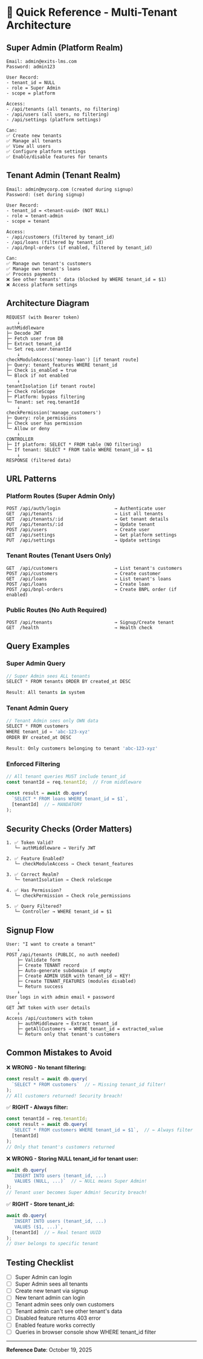 # 🎯 Quick Reference - Multi-Tenant Architecture

## Super Admin (Platform Realm)
```
Email: admin@exits-lms.com
Password: admin123

User Record:
- tenant_id = NULL
- role = Super Admin
- scope = platform

Access:
- /api/tenants (all tenants, no filtering)
- /api/users (all users, no filtering)
- /api/settings (platform settings)

Can:
✅ Create new tenants
✅ Manage all tenants
✅ View all users
✅ Configure platform settings
✅ Enable/disable features for tenants
```

## Tenant Admin (Tenant Realm)
```
Email: admin@mycorp.com (created during signup)
Password: (set during signup)

User Record:
- tenant_id = <tenant-uuid> (NOT NULL)
- role = tenant-admin
- scope = tenant

Access:
- /api/customers (filtered by tenant_id)
- /api/loans (filtered by tenant_id)
- /api/bnpl-orders (if enabled, filtered by tenant_id)

Can:
✅ Manage own tenant's customers
✅ Manage own tenant's loans
✅ Process payments
❌ See other tenants' data (blocked by WHERE tenant_id = $1)
❌ Access platform settings
```

## Architecture Diagram
```
REQUEST (with Bearer token)
    ↓
authMiddleware
├─ Decode JWT
├─ Fetch user from DB
├─ Extract tenant_id
└─ Set req.user.tenantId
    ↓
checkModuleAccess('money-loan') [if tenant route]
├─ Query: tenant_features WHERE tenant_id
├─ Check is_enabled = true
└─ Block if not enabled
    ↓
tenantIsolation [if tenant route]
├─ Check roleScope
├─ Platform: bypass filtering
└─ Tenant: set req.tenantId
    ↓
checkPermission('manage_customers')
├─ Query: role_permissions
├─ Check user has permission
└─ Allow or deny
    ↓
CONTROLLER
├─ If platform: SELECT * FROM table (NO filtering)
└─ If tenant: SELECT * FROM table WHERE tenant_id = $1
    ↓
RESPONSE (filtered data)
```

## URL Patterns

### Platform Routes (Super Admin Only)
```
POST /api/auth/login                    → Authenticate user
GET  /api/tenants                       → List all tenants
GET  /api/tenants/:id                   → Get tenant details
PUT  /api/tenants/:id                   → Update tenant
POST /api/users                         → Create user
GET  /api/settings                      → Get platform settings
PUT  /api/settings                      → Update settings
```

### Tenant Routes (Tenant Users Only)
```
GET  /api/customers                     → List tenant's customers
POST /api/customers                     → Create customer
GET  /api/loans                         → List tenant's loans
POST /api/loans                         → Create loan
POST /api/bnpl-orders                   → Create BNPL order (if enabled)
```

### Public Routes (No Auth Required)
```
POST /api/tenants                       → Signup/Create tenant
GET  /health                            → Health check
```

## Query Examples

### Super Admin Query
```javascript
// Super Admin sees ALL tenants
SELECT * FROM tenants ORDER BY created_at DESC

Result: All tenants in system
```

### Tenant Admin Query
```javascript
// Tenant Admin sees only OWN data
SELECT * FROM customers 
WHERE tenant_id = 'abc-123-xyz'
ORDER BY created_at DESC

Result: Only customers belonging to tenant 'abc-123-xyz'
```

### Enforced Filtering
```javascript
// All tenant queries MUST include tenant_id
const tenantId = req.tenantId;  // From middleware

const result = await db.query(
  `SELECT * FROM loans WHERE tenant_id = $1`,
  [tenantId]  // ← MANDATORY
);
```

## Security Checks (Order Matters)

```
1. ✅ Token Valid?
   └─ authMiddleware → Verify JWT

2. ✅ Feature Enabled?
   └─ checkModuleAccess → Check tenant_features

3. ✅ Correct Realm?
   └─ tenantIsolation → Check roleScope

4. ✅ Has Permission?
   └─ checkPermission → Check role_permissions

5. ✅ Query Filtered?
   └─ Controller → WHERE tenant_id = $1
```

## Signup Flow

```
User: "I want to create a tenant"
    ↓
POST /api/tenants (PUBLIC, no auth needed)
    ├─ Validate form
    ├─ Create TENANT record
    ├─ Auto-generate subdomain if empty
    ├─ Create ADMIN USER with tenant_id ← KEY!
    ├─ Create TENANT_FEATURES (modules disabled)
    └─ Return success
    ↓
User logs in with admin email + password
    ↓
GET JWT token with user details
    ↓
Access /api/customers with token
    ├─ authMiddleware → Extract tenant_id
    ├─ getAllCustomers → WHERE tenant_id = extracted_value
    └─ Return only that tenant's customers
```

## Common Mistakes to Avoid

❌ **WRONG - No tenant filtering:**
```javascript
const result = await db.query(
  `SELECT * FROM customers`  // ← Missing tenant_id filter!
);
// All customers returned! Security breach!
```

✅ **RIGHT - Always filter:**
```javascript
const tenantId = req.tenantId;
const result = await db.query(
  `SELECT * FROM customers WHERE tenant_id = $1`,  // ← Always filter
  [tenantId]
);
// Only that tenant's customers returned
```

❌ **WRONG - Storing NULL tenant_id for tenant user:**
```javascript
await db.query(
  `INSERT INTO users (tenant_id, ...) 
   VALUES (NULL, ...)`  // ← NULL means Super Admin!
);
// Tenant user becomes Super Admin! Security breach!
```

✅ **RIGHT - Store tenant_id:**
```javascript
await db.query(
  `INSERT INTO users (tenant_id, ...) 
   VALUES ($1, ...)`,
  [tenantId]  // ← Real tenant UUID
);
// User belongs to specific tenant
```

## Testing Checklist

- [ ] Super Admin can login
- [ ] Super Admin sees all tenants
- [ ] Create new tenant via signup
- [ ] New tenant admin can login
- [ ] Tenant admin sees only own customers
- [ ] Tenant admin can't see other tenant's data
- [ ] Disabled feature returns 403 error
- [ ] Enabled feature works correctly
- [ ] Queries in browser console show WHERE tenant_id filter

---

**Reference Date**: October 19, 2025
